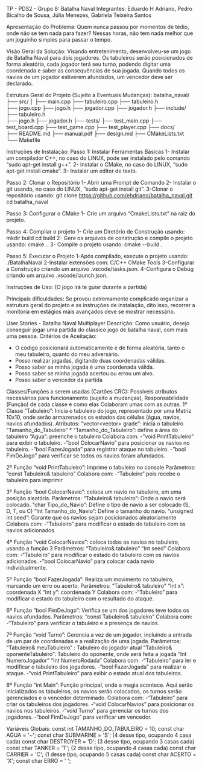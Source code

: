 TP - PDS2 - Grupo 8: Batalha Naval
Integrantes: Eduardo H Adriano, Pedro Bicalho de Sousa, Júlia Menezes, Gabriela Teixeira Santos

Apresentação do Problema: Quem nunca passou por momentos de tédio, onde não se tem nada para fazer? Nessas horas, não tem nada melhor que um joguinho simples para passar o tempo.

Visão Geral da Solução: Visando entretenimento, desenvolveu-se um jogo de Batalha Naval para dois jogadores. Os tabuleiros serão posicionados de forma aleatória, cada jogador terá seu turno, podendo digitar uma coordenada e saber as consequências de sua jogada. Quando todos os navios de um jogador estiverem afundados, um vencedor deve ser declarado. 

Estrutura Geral do Projeto (Sujeito a Eventuais Mudanças): 
batalha_naval/ 
├── src/ │ 
       ├── main.cpp 
       ├── tabuleiro.cpp 
       ├── tabuleiro.h  
       ├── jogo.cpp 
       ├── jogo.h 
       ├── jogador.cpp 
       ├── jogador.h 
├── include/
       ├── tabuleiro.h  
       ├── jogo.h 
       ├── jogador.h 
├── tests/ 
       ├── test_main.cpp 
       ├── test_board.cpp 
       ├── test_game.cpp 
       ├── test_player.cpp 
├── docs/   
       ├── README.md
       ├── manual.pdf 
       ├── design.md 
├── CMakeLists.txt 
└── Makefile

Instruções de Instalação:
Passo 1: Instalar Ferramentas Básicas
1- Instalar um compilador C++, no caso do LINUX, pode ser instalado pelo comando “sudo apt-get install g++”.
2- Instalar o CMake, no caso do LINUX, “sudo apt-get install cmake”.
3- Instalar um editor de texto.

Passo 2: Clonar o Repositório
1- Abrir uma Prompt de Comando
2- Instalar o git usando, no caso do LINUX, “sudo apt-get install git”.
3-Clonar o repositório usando:
git clone https://github.com/ehdriano/batalha_naval.git
cd batalha_naval

Passo 3: Configurar o CMake
1- Crie um arquivo “CmakeLists.txt” na raiz do projeto.

Passo 4: Compilar o projeto
1- Crie um Diretório de Construção usando:
mkdir build
cd build
2- Gere os arquivos de construção e compile o projeto usando:
cmake ..
3- Compile o projeto usando:
cmake --build .

Passo 5: Executar o Projeto
1-Após compilado, execute o projeto usando:
./BatalhaNaval
2-Instalar extensões com:
C/C++
CMake Tools
3-Configurar a Construção criando um arquivo .vscode/tasks.json.
4-Configura o Debug criando um arquivo .vscode/launch.json.

Instruções de Uso: (O jogo irá te guiar durante a partida)

Principais dificuldades: Se provou extremamente complicado organizar a estrutura geral do projeto e as instruções de instalação, dito isso, recorrer a monitoria em estágios mais avançados deve se mostrar necessário.

User Stories - Batalha Naval Multiplayer
Descrição: Como usuário, desejo conseguir jogar uma partida do clássico jogo de batalha naval, com mais uma pessoa.
Critérios de Aceitação:
- O código posicionará automaticamente e de forma aleatória, tanto o meu tabuleiro, quanto do meu adversário.
- Posso realizar jogadas, digitando duas coordenadas válidas.
- Posso saber se minha jogada é uma coordenada válida.
- Posso saber se minha jogada acertou ou errou um alvo.
- Posso saber o vencedor da partida

Classes/Funções a serem usadas (Cartões CRC): Possíveis atributos necessários para funcionamento (sujeito a mudanças), Responsabilidade (Função) de cada classe e como elas Colaboram umas com as outras.
1º Classe “Tabuleiro”: Inicia o tabuleiro do jogo, representado por uma Matriz 10x10, onde serão armazenados os estados das células (água, navios, navios afundados).
Atributos: 
“vector<vector<char>> grade”: inicia o tabuleiro
“Tamanho_do_Tabuleiro” * “Tamanho_do_Tabuleiro”: define a área do tabuleiro
“Agua”: preenche o tabuleiro
Colabora com:
-”void PrintTabuleiro” para exibir o tabuleiro.
-”bool ColocarNavio” para posicionar os navios no tabuleiro.
-”bool FazerJogada” para registrar ataque no tabuleiro.
-”bool FimDeJogo” para verificar se todos os navios foram afundados.

2º Função “void PrintTabuleiro”: Imprime o tabuleiro no console
Parâmetros: 
“const Tabuleiro& tabuleiro”
Colabora com:
-“Tabuleiro” pois recebe o tabuleiro para imprimir

3° Função “bool ColocarNavio”: coloca um navio no tabuleiro, em uma posição aleatória.
Parâmetros: 
“Tabuleiro& tabuleiro”: Onde o navio será colocado.
“char Tipo_do_Navio”: Define o tipo de navio a ser colocado (S, D, T, ou C)
“Int Tamanho_do_Navio”: Define o tamanho do navio.
“unsigned int seed”: Garante que os navios sejam posicionados aleatoriamente
Colabora com:
-“Tabuleiro” para modificar o estado do tabuleiro com os navios adicionados

4º Função “void ColocarNavios”: coloca todos os navios no tabuleiro, usando a função 3
Parâmetros: 
“Tabuleiro& tabuleiro”
“Int seed”
Colabora com:
-“Tabuleiro” para modificar o estado do tabuleiro com os navios adicionados.
-”bool ColocarNavio” para colocar cada navio individualmente.

5º Função “bool FazerJogada”: Realiza um movimento no tabuleiro, marcando um erro ou acerto.
Parâmetros:
“Tabuleiro& tabuleiro”
“Int x”: coordenada X
“Int y”: coordenada Y
Colabora com:
-“Tabuleiro” para modificar o estado do tabuleiro com o resultado do ataque.

6º Função “bool FimDeJogo”: Verifica se um dos jogadores teve todos os navios afundados.
Parâmetros:
“const Tabuleiro& tabuleiro”
Colabora com:
-“Tabuleiro” para verificar o tabuleiro e a presença de navios.

7º Função “void Turno”: Gerencia a vez de um jogador, incluindo a entrada de um par de coordenadas e a realização de uma jogada.
Parâmetros:
“Tabuleiro& meuTabuleiro” : Tabuleiro do jogador atual
“Tabuleiro& oponenteTabuleiro”: Tabuleiro do oponente, onde será feita a jogada
“Int NumeroJogador”
“Int NumeroRodada”
Colabora com:
-“Tabuleiro” para ler e modificar o tabuleiro dos jogadores.
-“bool FazerJogada” para realizar o ataque.
-“void PrintTabuleiro” para exibir o estado atual dos tabuleiros.

8º Função “int Main”: Função principal, onde a magia acontece. Aqui serão inicializados os tabuleiros, os navios serão colocados, os turnos serão gerenciados e o vencedor determinado.
Colabora com:
-“Tabuleiro” para criar os tabuleiros dos jogadores.
-“void ColocarNavios” para posicionar os navios nos tabuleiros.
-“void Turno” para gerenciar os turnos dos jogadores.
-“bool FimDeJogo” para verificar um vencedor.

Variáveis Globais:
const int TAMANHO_DO_TABULEIRO = 10;
const char AGUA = '~'; 
const char SUBMARINE = 'S'; (4 desse tipo, ocupando 4 casa cada)
const char DESTROYER = 'D'; (3 desse tipo, ocupando 3 casas cada)
const char TANKER = 'T'; (2 desse tipo, ocupando 4 casas cada)
const char CARRIER = 'C'; (1 desse tipo, ocupando 5 casas cada)
const char ACERTO = 'X';
const char ERRO = ' ';

